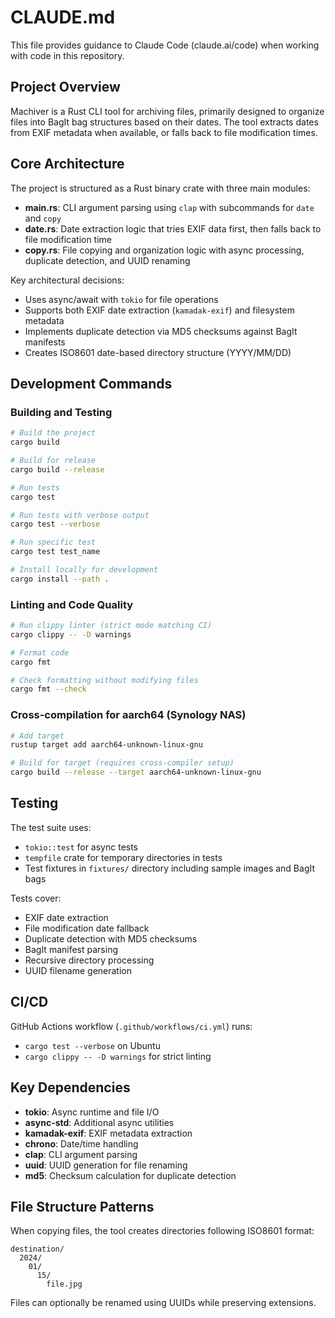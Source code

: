# CLAUDE.md

This file provides guidance to Claude Code (claude.ai/code) when working with code in this repository.

## Project Overview

Machiver is a Rust CLI tool for archiving files, primarily designed to organize files into BagIt bag structures based on their dates. The tool extracts dates from EXIF metadata when available, or falls back to file modification times.

## Core Architecture

The project is structured as a Rust binary crate with three main modules:

- **main.rs**: CLI argument parsing using `clap` with subcommands for `date` and `copy`
- **date.rs**: Date extraction logic that tries EXIF data first, then falls back to file modification time
- **copy.rs**: File copying and organization logic with async processing, duplicate detection, and UUID renaming

Key architectural decisions:
- Uses async/await with `tokio` for file operations
- Supports both EXIF date extraction (`kamadak-exif`) and filesystem metadata
- Implements duplicate detection via MD5 checksums against BagIt manifests
- Creates ISO8601 date-based directory structure (YYYY/MM/DD)

## Development Commands

### Building and Testing
```bash
# Build the project
cargo build

# Build for release
cargo build --release

# Run tests
cargo test

# Run tests with verbose output
cargo test --verbose

# Run specific test
cargo test test_name

# Install locally for development
cargo install --path .
```

### Linting and Code Quality
```bash
# Run clippy linter (strict mode matching CI)
cargo clippy -- -D warnings

# Format code
cargo fmt

# Check formatting without modifying files
cargo fmt --check
```

### Cross-compilation for aarch64 (Synology NAS)
```bash
# Add target
rustup target add aarch64-unknown-linux-gnu

# Build for target (requires cross-compiler setup)
cargo build --release --target aarch64-unknown-linux-gnu
```

## Testing

The test suite uses:
- `tokio::test` for async tests
- `tempfile` crate for temporary directories in tests
- Test fixtures in `fixtures/` directory including sample images and BagIt bags

Tests cover:
- EXIF date extraction
- File modification date fallback
- Duplicate detection with MD5 checksums
- BagIt manifest parsing
- Recursive directory processing
- UUID filename generation

## CI/CD

GitHub Actions workflow (`.github/workflows/ci.yml`) runs:
- `cargo test --verbose` on Ubuntu
- `cargo clippy -- -D warnings` for strict linting

## Key Dependencies

- **tokio**: Async runtime and file I/O
- **async-std**: Additional async utilities
- **kamadak-exif**: EXIF metadata extraction
- **chrono**: Date/time handling
- **clap**: CLI argument parsing
- **uuid**: UUID generation for file renaming
- **md5**: Checksum calculation for duplicate detection

## File Structure Patterns

When copying files, the tool creates directories following ISO8601 format:
```
destination/
  2024/
    01/
      15/
        file.jpg
```

Files can optionally be renamed using UUIDs while preserving extensions.